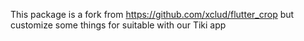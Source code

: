 This package is a fork from https://github.com/xclud/flutter_crop but customize some things for suitable with our Tiki app
